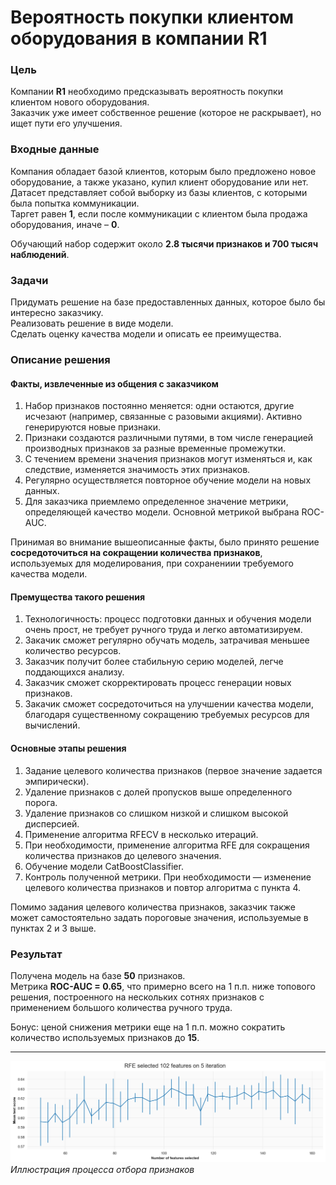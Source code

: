 # Вероятность покупки клиентом оборудования в компании R1

### Цель

Компании **R1** необходимо предсказывать вероятность покупки клиентом нового оборудования.  
Заказчик уже имеет собственное решение (которое не раскрывает), но ищет пути его улучшения.

### Входные данные

Компания обладает базой клиентов, которым было предложено новое оборудование, а также указано, купил клиент оборудование или нет.
Датасет представляет собой выборку из базы клиентов, с которыми была попытка коммуникации.  
Таргет равен **1**, если после коммуникации с клиентом была продажа оборудования, иначе – **0**.

Обучающий набор содержит около **2.8 тысячи признаков и 700 тысяч наблюдений**.

### Задачи

Придумать решение на базе предоставленных данных, которое было бы интересно заказчику.  
Реализовать решение в виде модели.  
Сделать оценку качества модели и описать ее преимущества.

### Описание решения

#### Факты, извлеченные из общения с заказчиком

1. Набор признаков постоянно меняется: одни остаются, другие исчезают (например, связанные с разовыми акциями). Активно генерируются новые признаки.
2. Признаки создаются различными путями, в том числе генерацией производных признаков за разные временные промежутки.
3. С течением времени значения признаков могут изменяться и, как следствие, изменяется значимость этих признаков.
4. Регулярно осуществляется повторное обучение модели на новых данных.
5. Для заказчика приемлемо определенное значение метрики, определяющей качество модели. Основной метрикой выбрана ROC-AUC.

Принимая во внимание вышеописанные факты, было принято решение **сосредоточиться на сокращении количества признаков**, используемых для моделирования, при сохранениии требуемого качества модели.
 
#### Премущества такого решения

1. Технологичность: процесс подготовки данных и обучения модели очень прост, не требует ручного труда и легко автоматизируем.
2. Закачик сможет регулярно обучать модель, затрачивая меньшее количество ресурсов.
3. Заказчик получит более стабильную серию моделей, легче поддающихся анализу.
4. Заказчик сможет скорректировать процесс генерации новых признаков.
5. Закачик сможет сосредоточиться на улучшении качества модели, благодаря существенному сокращению требуемых ресурсов для вычислений.

#### Основные этапы решения

1. Задание целевого количества признаков (первое значение задается эмпирически).
2. Удаление признаков с долей пропусков выше определенного порога.
3. Удаление признаков со слишком низкой и слишком высокой дисперсией.
4. Применение алгоритма RFECV в несколько итераций.
5. При необходимости, применение алгоритма RFE для сокращения количества признаков до целевого значения.
6. Обучение модели CatBoostClassifier.
7. Контроль полученной метрики. При необходимости — изменение целевого количества признаков и повтор алгоритма с пункта 4.

Помимо задания целевого количества признаков, заказчик также может самостоятельно задать пороговые значения, используемые в пунктах 2 и 3 выше.

### Результат

Получена модель на базе **50** признаков.  
Метрика **ROC-AUC = 0.65**, что примерно всего на 1 п.п. ниже топового решения, построенного на нескольких сотнях признаков с применением большого количества ручного труда.

Бонус: ценой снижения метрики еще на 1 п.п. можно сократить количество используемых признаков до **15**.

---

![Иллюстрация процесса отбора признаков](https://github.com/Nanobelka/R1_2800_features/blob/main/images/RFE%20-%205th%20iteration.png)
*Иллюстрация процесса отбора признаков*
